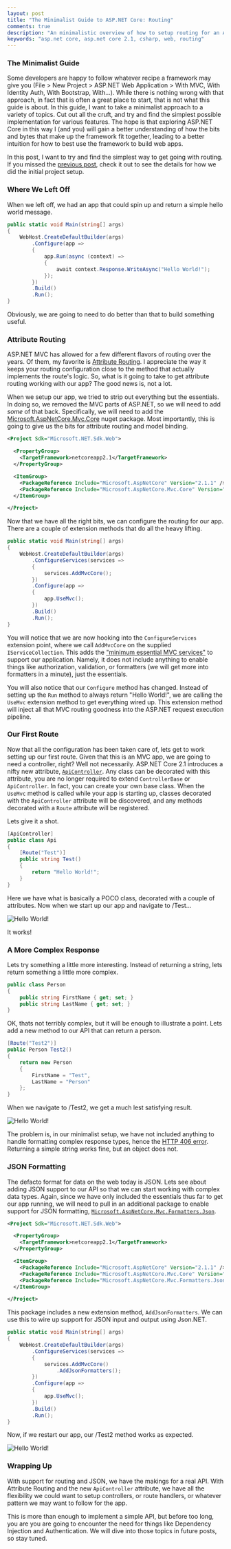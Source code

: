 ```yaml
---
layout: post
title: "The Minimalist Guide to ASP.NET Core: Routing"
comments: true
description: "An minimalistic overview of how to setup routing for an ASP.NET Core app"
keywords: "asp.net core, asp.net core 2.1, csharp, web, routing"
---
```


### The Minimalist Guide
Some developers are happy to follow whatever recipe a framework may give you
(File > New Project > ASP.NET Web Application > With MVC, With Identity Auth, With Bootstrap, With...).  While
there is nothing wrong with that approach, in fact that is often a great place to start, that is not what this guide is
about.  In this guide, I want to take a minimalist approach to a variety of topics.  Cut out all the cruft,
and try and find the simplest possible implementation for various features.  The hope is that exploring
ASP.NET Core in this way I (and you) will gain a better understanding of how the bits and bytes that make up
the framework fit together, leading to a better intuition for how to best use the framework to build web apps.

In this post, I want to try and find the simplest way to get going with routing.  If you missed the
[previous post](http://blog.primarilysoftware.com/2018/minimalist-guide-to-asp-net-core-getting-started/),
check it out to see the details for how we did the initial project setup.

### Where We Left Off
When we left off, we had an app that could spin up and return a simple hello world message.

```csharp
public static void Main(string[] args)
{
    WebHost.CreateDefaultBuilder(args)
        .Configure(app =>
        {
            app.Run(async (context) =>
            {
                await context.Response.WriteAsync("Hello World!");
            });
        })
        .Build()
        .Run();
}
```

Obviously, we are going to need to do better than that to build something useful.

### Attribute Routing
ASP.NET MVC has allowed for a few different flavors of routing over the years.  Of them, my favorite is
[Attribute Routing](https://docs.microsoft.com/en-us/aspnet/core/mvc/controllers/routing?view=aspnetcore-2.1#attribute-routing).
I appreciate the way it keeps your routing configuration close to the method that actually implements the
route's logic.  So, what is it going to take to get attribute routing working with our app?  The good news
is, not a lot.

When we setup our app, we tried to strip out everything but the essentials.  In doing so, we
removed the MVC parts of ASP.NET, so we will need to add *some* of that back.  Specifically, we will need
to add the [Microsoft.AspNetCore.Mvc.Core](https://www.nuget.org/packages/Microsoft.AspNetCore.Mvc.Core/)
nuget package.  Most importantly, this is going to give us the bits for attribute routing and model binding.

```xml
<Project Sdk="Microsoft.NET.Sdk.Web">

  <PropertyGroup>
    <TargetFramework>netcoreapp2.1</TargetFramework>
  </PropertyGroup>

  <ItemGroup>
    <PackageReference Include="Microsoft.AspNetCore" Version="2.1.1" />
    <PackageReference Include="Microsoft.AspNetCore.Mvc.Core" Version="2.1.2" />
  </ItemGroup>

</Project>
```

Now that we have all the right bits, we can configure the routing for our app.  There are a couple of extension
methods that do all the heavy lifting.


```csharp
public static void Main(string[] args)
{
    WebHost.CreateDefaultBuilder(args)
        .ConfigureServices(services =>
        {
            services.AddMvcCore();
        })
        .Configure(app =>
        {
            app.UseMvc();
        })
        .Build()
        .Run();
}
```

You will notice that we are now hooking into the `ConfigureServices` extension point, where we call
`AddMvcCore` on the supplied `IServiceCollection`.  This adds the
["minimum essential MVC services"](https://docs.microsoft.com/en-us/dotnet/api/microsoft.extensions.dependencyinjection.mvccoreservicecollectionextensions.addmvccore?view=aspnetcore-2.1)
to support our application.  Namely, it does not include anything to enable things like authorization, validation,
or formatters (we will get more into formatters in a minute), just the essentials.

You will also notice that our `Configure` method has changed.  Instead of setting up the `Run` method to always return
"Hello World!", we are calling the `UseMvc` extension method to get everything wired up.  This extension method will
inject all that MVC routing goodness into the ASP.NET request execution pipeline.

### Our First Route
Now that all the configuration has been taken care of, lets get to work setting up our first route.  Given that
this is an MVC app, we are going to need a controller, right?  Well not necessarily.  ASP.NET Core 2.1 introduces
a nifty new attribute, [`ApiController`](https://docs.microsoft.com/en-us/aspnet/core/web-api/?view=aspnetcore-2.1#annotate-class-with-apicontrollerattribute).
Any class can be decorated with this attribute, you are no longer required to extend `ControllerBase` or 
`ApiController`.  In fact, you can create your own base class.  When the `UseMvc` method is called while your app
is starting up, classes decorated with the `ApiController` attribute will be discovered, and any methods decorated
with a `Route` attribute will be registered.

Lets give it a shot.

```csharp
[ApiController]
public class Api
{
    [Route("Test")]
    public string Test()
    {
        return "Hello World!";
    }
}
```

Here we have what is basically a POCO class, decorated with a couple of attributes.  Now when we start up our app and
navigate to /Test...

![Hello World!](https://primarilysoftware.github.io/downloads/2018-09-05-minimalist-guide-to-asp-net-core-routing/helloworld.PNG)

It works!

### A More Complex Response

Lets try something a little more interesting.  Instead of returning a string, lets return something a little more complex.

```csharp
public class Person
{
    public string FirstName { get; set; }
    public string LastName { get; set; }
}
```

OK, thats not terribly complex, but it will be enough to illustrate a point.  Lets add a new method to our API that
can return a person.

```csharp
[Route("Test2")]
public Person Test2()
{
    return new Person
    {
        FirstName = "Test",
        LastName = "Person"
    };
}
```

When we navigate to /Test2, we get a much lest satisfying result.

![Hello World!](https://primarilysoftware.github.io/downloads/2018-09-05-minimalist-guide-to-asp-net-core-routing/406error.PNG)

The problem is, in our minimalist setup, we have not included anything to handle formatting complex response types, hence the
[HTTP 406 error](https://developer.mozilla.org/en-US/docs/Web/HTTP/Status/406).  Returning a simple string works fine,
but an object does not.

### JSON Formatting

The defacto format for data on the web today is JSON.  Lets see about adding JSON support to our API so that we
can start working with complex data types.  Again, since we have only included the essentials thus far to get our
app running, we will need to pull in an additional package to enable support for JSON formatting, 
[`Microsoft.AspNetCore.Mvc.Formatters.Json`](https://www.nuget.org/packages/Microsoft.AspNetCore.Mvc.Formatters.Json).

```xml
<Project Sdk="Microsoft.NET.Sdk.Web">

  <PropertyGroup>
    <TargetFramework>netcoreapp2.1</TargetFramework>
  </PropertyGroup>

  <ItemGroup>
    <PackageReference Include="Microsoft.AspNetCore" Version="2.1.1" />
    <PackageReference Include="Microsoft.AspNetCore.Mvc.Core" Version="2.1.2" />
    <PackageReference Include="Microsoft.AspNetCore.Mvc.Formatters.Json" Version="2.1.2" />
  </ItemGroup>

</Project>
```

This package includes a new extension method, `AddJsonFormatters`.  We can use this to wire up support for
JSON input and output using Json.NET.

```csharp
public static void Main(string[] args)
{
    WebHost.CreateDefaultBuilder(args)
        .ConfigureServices(services =>
        {
            services.AddMvcCore()
                .AddJsonFormatters();
        })
        .Configure(app =>
        {
            app.UseMvc();
        })
        .Build()
        .Run();
}
```

Now, if we restart our app, our /Test2 method works as expected.

![Hello World!](https://primarilysoftware.github.io/downloads/2018-09-05-minimalist-guide-to-asp-net-core-routing/person.PNG)

### Wrapping Up
With support for routing and JSON, we have the makings for a real API.  With Attribute Routing and the new `ApiController`
attribute, we have all the flexibility we could want to setup controllers, or route handlers, or whatever pattern we may
want to follow for the app.

This is more than enough to implement a simple API, but before too long, you are you are going
to encounter the need for things like Dependency Injection and Authentication.  We will dive into those topics in future
posts, so stay tuned.
